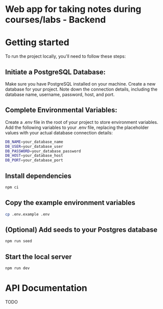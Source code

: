 # Web app for taking notes during courses/labs - Backend

# Getting started
To run the project locally, you'll need to follow these steps:

## Initiate a PostgreSQL Database:

Make sure you have PostgreSQL installed on your machine.
Create a new database for your project.
Note down the connection details, including the database name, username, password, host, and port.

## Complete Environmental Variables:

Create a .env file in the root of your project to store environment variables.
Add the following variables to your .env file, replacing the placeholder values with your actual database connection details:
```bash
DB_NAME=your_database_name
DB_USER=your_database_user
DB_PASSWORD=your_database_password
DB_HOST=your_database_host
DB_PORT=your_database_port
```

## Install dependencies

```bash
npm ci
```

## Copy the example environment variables

```bash
cp .env.example .env
```

## **(Optional)** Add seeds to your Postgres database
```bash
npm run seed
```

## Start the local server

```bash
npm run dev
```

# API Documentation

TODO
